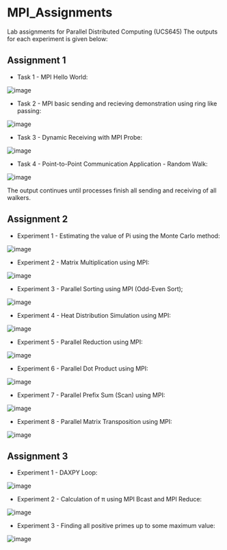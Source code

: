 # MPI_Assignments
Lab assignments for Parallel Distributed Computing (UCS645)
The outputs for each experiment is given below:

## Assignment 1

* Task 1 - MPI Hello World:

![image](https://github.com/user-attachments/assets/535fb49a-296e-48d7-bb06-bcf747c6f588)

* Task 2 - MPI basic sending and recieving demonstration using ring like passing:

![image](https://github.com/user-attachments/assets/7fef1485-8b2c-4c5b-9dd1-3af5d0a9dccc)

* Task 3 - Dynamic Receiving with MPI Probe:

![image](https://github.com/user-attachments/assets/a6ec8431-0e90-45c5-943d-4f7ee73cdb5a)

* Task 4 - Point-to-Point Communication Application - Random Walk:

![image](https://github.com/user-attachments/assets/f5e4d545-5af5-4880-8e28-9a28e5246e92)

The output continues until processes finish all sending and receiving of all walkers.


## Assignment 2

* Experiment 1 - Estimating the value of Pi using the Monte Carlo method:

![image](https://github.com/user-attachments/assets/3aa0efca-803e-470d-8f95-c8e2eaf052df)

* Experiment 2 - Matrix Multiplication using MPI:

![image](https://github.com/user-attachments/assets/b7d8b060-3486-40f5-b3c4-8b9cd137862b)

* Experiment 3 - Parallel Sorting using MPI (Odd-Even Sort);

![image](https://github.com/user-attachments/assets/f1213c67-f94f-4749-a26a-569c05befce1)

* Experiment 4 - Heat Distribution Simulation using MPI:

![image](https://github.com/user-attachments/assets/1a2e2858-2273-4029-8fbd-b95091853c03)

* Experiment 5 - Parallel Reduction using MPI:

![image](https://github.com/user-attachments/assets/edb9ab11-3940-4b6c-9b41-7f3a64ed0f99)

* Experiment 6 - Parallel Dot Product using MPI:

![image](https://github.com/user-attachments/assets/30bfccec-f14f-46e6-8034-3fa13129f8a5)

* Experiment 7 - Parallel Prefix Sum (Scan) using MPI:

![image](https://github.com/user-attachments/assets/0df4bd45-056f-4702-aa3c-0d015577132e)

* Experiment 8 - Parallel Matrix Transposition using MPI:

![image](https://github.com/user-attachments/assets/6ba6d0ce-6b71-4750-83f9-879f95998e60)

## Assignment 3

* Experiment 1 - DAXPY Loop:

![image](https://github.com/user-attachments/assets/af5ebcdf-3500-4788-bb58-5034209ae3e1)

* Experiment 2 - Calculation of π using MPI Bcast and MPI Reduce:

![image](https://github.com/user-attachments/assets/fedfd361-b8bf-4ec9-bdbe-1acfe640a655)

* Experiment 3 - Finding all positive primes up to some maximum value:

![image](https://github.com/user-attachments/assets/16f87bc9-1230-487b-94ef-b20904abd7ed)
